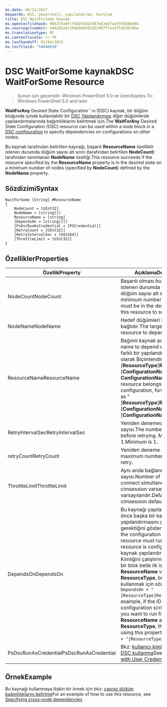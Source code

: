 ```yaml
---
ms.date: 06/12/2017
keywords: DSC, powershell, yapılandırma, Kurulum
title: DSC WaitForSome kaynak
ms.openlocfilehash: 906375a8fcf9b87d4b7487e63e6fae3f05b86d0d
ms.sourcegitcommit: e04292a9c10de9a8391d529b7f7aa3753b362dbe
ms.translationtype: MT
ms.contentlocale: tr-TR
ms.lasthandoff: 01/04/2019
ms.locfileid: "54048636"
---
```

# <a name="dsc-waitforsome-resource"></a><span data-ttu-id="b0c35-103">DSC WaitForSome kaynak</span><span class="sxs-lookup"><span data-stu-id="b0c35-103">DSC WaitForSome Resource</span></span>

> <span data-ttu-id="b0c35-104">Şunun için geçerlidir: Windows PowerShell 5.0 ve üzeri</span><span class="sxs-lookup"><span data-stu-id="b0c35-104">Applies To: Windows PowerShell 5.0 and later</span></span>

<span data-ttu-id="b0c35-105">**WaitForAny** Desired State Configuration ' nı (DSC) kaynak, bir düğüm bloğunda içinde kullanılabilir bir [DSC Yapılandırması](../../../configurations/configurations.md) diğer düğümlerde yapılandırmalarında bağımlılıklarını belirtmek için.</span><span class="sxs-lookup"><span data-stu-id="b0c35-105">The **WaitForAny** Desired State Configuration (DSC) resource can be used within a node block in a [DSC configuration](../../../configurations/configurations.md) to specify dependencies on configurations on other nodes.</span></span>

<span data-ttu-id="b0c35-106">Bu kaynak tarafından belirtilen kaynağı, başarılı **ResourceName** özelliktir istenen durumda düğüm sayısı alt sınırı (tarafından belirtilen **NodeCount**) tarafından tanımlanan **NodeName**  özelliği.</span><span class="sxs-lookup"><span data-stu-id="b0c35-106">This resource succeeds if the resource specified by the **ResourceName** property is in the desired state on a minimum number of nodes (specified by **NodeCount**) defined by the **NodeName** property.</span></span>


## <a name="syntax"></a><span data-ttu-id="b0c35-107">Sözdizimi</span><span class="sxs-lookup"><span data-stu-id="b0c35-107">Syntax</span></span>

```
WaitForSome [String] #ResourceName
{
    NodeCount = [UInt32]
    NodeName = [string[]]
    ResourceName = [string]
    [DependsOn = [string[]]]
    [PsDscRunAsCredential = [PSCredential]]
    [RetryCount = [UInt32]]
    [RetryIntervalSec = [UInt64]]
    [ThrottleLimit = [UInt32]]
}
```

## <a name="properties"></a><span data-ttu-id="b0c35-108">Özellikler</span><span class="sxs-lookup"><span data-stu-id="b0c35-108">Properties</span></span>

|  <span data-ttu-id="b0c35-109">Özellik</span><span class="sxs-lookup"><span data-stu-id="b0c35-109">Property</span></span>  |  <span data-ttu-id="b0c35-110">Açıklama</span><span class="sxs-lookup"><span data-stu-id="b0c35-110">Description</span></span>   |
|---|---|
| <span data-ttu-id="b0c35-111">NodeCount</span><span class="sxs-lookup"><span data-stu-id="b0c35-111">NodeCount</span></span>| <span data-ttu-id="b0c35-112">Başarılı olması bu kaynak için istenen durumda olması gereken düğüm sayısı alt sınırı.</span><span class="sxs-lookup"><span data-stu-id="b0c35-112">The minimum number of nodes that must be in the desired state for this resource to succeed.</span></span>|
| <span data-ttu-id="b0c35-113">NodeName</span><span class="sxs-lookup"><span data-stu-id="b0c35-113">NodeName</span></span>| <span data-ttu-id="b0c35-114">Hedef düğümleri kaynak bağlıdır.</span><span class="sxs-lookup"><span data-stu-id="b0c35-114">The target nodes of the resource to depend on.</span></span>|
| <span data-ttu-id="b0c35-115">ResourceName</span><span class="sxs-lookup"><span data-stu-id="b0c35-115">ResourceName</span></span>| <span data-ttu-id="b0c35-116">Bağımlı kaynak adı.</span><span class="sxs-lookup"><span data-stu-id="b0c35-116">The resource name to depend on.</span></span> <span data-ttu-id="b0c35-117">Bu kaynak farklı bir yapılandırmaya aitse, adı olarak Biçimlendir "[__ResourceType__]__ResourceName__:: [__ConfigurationName__]:: [ __ConfigurationName__] "</span><span class="sxs-lookup"><span data-stu-id="b0c35-117">If this resource belongs to a different configuration, format the name as "[__ResourceType__]__ResourceName__::[__ConfigurationName__]::[__ConfigurationName__]"</span></span>|
| <span data-ttu-id="b0c35-118">RetryIntervalSec</span><span class="sxs-lookup"><span data-stu-id="b0c35-118">RetryIntervalSec</span></span>| <span data-ttu-id="b0c35-119">Yeniden denemeden önce saniye sayısı.</span><span class="sxs-lookup"><span data-stu-id="b0c35-119">The number of seconds before retrying.</span></span> <span data-ttu-id="b0c35-120">Minimum is 1.</span><span class="sxs-lookup"><span data-stu-id="b0c35-120">Minimum is 1.</span></span>|
| <span data-ttu-id="b0c35-121">retryCount</span><span class="sxs-lookup"><span data-stu-id="b0c35-121">RetryCount</span></span>| <span data-ttu-id="b0c35-122">Yeniden deneme sayısı.</span><span class="sxs-lookup"><span data-stu-id="b0c35-122">The maximum number of times to retry.</span></span>|
| <span data-ttu-id="b0c35-123">ThrottleLimit</span><span class="sxs-lookup"><span data-stu-id="b0c35-123">ThrottleLimit</span></span>| <span data-ttu-id="b0c35-124">Aynı anda bağlanmak makineleri sayısı.</span><span class="sxs-lookup"><span data-stu-id="b0c35-124">Number of machines to connect simultaneously.</span></span> <span data-ttu-id="b0c35-125">Yeni-cimsession varsayılan varsayılandır.</span><span class="sxs-lookup"><span data-stu-id="b0c35-125">Default is new-cimsession default.</span></span>|
| <span data-ttu-id="b0c35-126">DependsOn</span><span class="sxs-lookup"><span data-stu-id="b0c35-126">DependsOn</span></span> | <span data-ttu-id="b0c35-127">Bu kaynağı yapılandırılmadan önce başka bir kaynak yapılandırmasını çalıştırmanız gerektiğini gösterir.</span><span class="sxs-lookup"><span data-stu-id="b0c35-127">Indicates that the configuration of another resource must run before this resource is configured.</span></span> <span data-ttu-id="b0c35-128">Örneğin, kaynak yapılandırmasının Kimliğini çalıştırmak istediğiniz bir blok betik ilk ise __ResourceName__ ve kendi türünün __ResourceType__, bu özelliği kullanmak için sözdizimi `DependsOn = "[ResourceType]ResourceName"`.</span><span class="sxs-lookup"><span data-stu-id="b0c35-128">For example, if the ID of the resource configuration script block that you want to run first is __ResourceName__ and its type is __ResourceType__, the syntax for using this property is `DependsOn = "[ResourceType]ResourceName"`.</span></span>|
| <span data-ttu-id="b0c35-129">PsDscRunAsCredential</span><span class="sxs-lookup"><span data-stu-id="b0c35-129">PsDscRunAsCredential</span></span> | <span data-ttu-id="b0c35-130">Bkz: [kullanıcı kimlik bilgileriyle DSC kullanma](https://docs.microsoft.com/powershell/dsc/runasuser)</span><span class="sxs-lookup"><span data-stu-id="b0c35-130">See [Using DSC with User Credentials](https://docs.microsoft.com/powershell/dsc/runasuser)</span></span> |

## <a name="example"></a><span data-ttu-id="b0c35-131">Örnek</span><span class="sxs-lookup"><span data-stu-id="b0c35-131">Example</span></span>

<span data-ttu-id="b0c35-132">Bu kaynağı kullanmaya ilişkin bir örnek için bkz: [çapraz düğüm bağımlılıklarını belirtme](../../../configurations/crossNodeDependencies.md)</span><span class="sxs-lookup"><span data-stu-id="b0c35-132">For an example of how to use this resource, see [Specifying cross-node dependencies](../../../configurations/crossNodeDependencies.md)</span></span>

